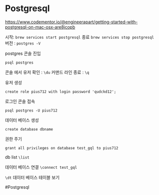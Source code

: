 # Postgresql
https://www.codementor.io/@engineerapart/getting-started-with-postgresql-on-mac-osx-are8jcopb

시작: `brew services start postgresql`
종료 `brew services stop postgresql`
버전 : `postgres -V`

postgres 콘솔 진입

`psql postgres`

콘솔 에서 유저 확인 : `\du`
커맨드 라인 종료 : `\q`


유저 생성

`create role pius712 with login password 'qudckd12';`

로그인 콘솔 접속

`psql postgres -U pius712`

데이터 베이스 생성

`create database dbname`

권한 주기

`grant all privileges on database test_gql to pius712`

db list
`\list`

데이터 베이스 연결
`\connect test_gql`

`\dt` 데이터 베이스 테이블 보기




#Postgresql

